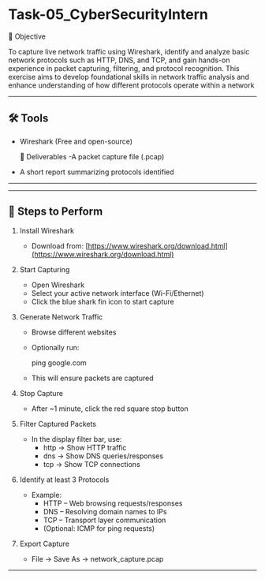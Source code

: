# Task-05_CyberSecurityIntern

📌 Objective

  To capture live network traffic using Wireshark, identify and analyze basic network protocols such as HTTP, DNS, and TCP, and gain hands-on experience in packet capturing, filtering, and protocol recognition. This exercise aims to develop foundational skills in network        traffic analysis and enhance understanding of how different protocols operate within a network

---

## 🛠 Tools
  - Wireshark (Free and open-source)

     📂 Deliverables
  -A packet capture file (.pcap)
  - A short report summarizing protocols identified

---

---

## 🚀 Steps to Perform

 1. Install Wireshark
    - Download from: [https://www.wireshark.org/download.html](https://www.wireshark.org/download.html)

 2. Start Capturing
    - Open Wireshark
    - Select your active network interface (Wi-Fi/Ethernet)
    - Click the blue shark fin icon to start capture

 3. Generate Network Traffic
    - Browse different websites
    - Optionally run:  
     
      ping google.com
      
    - This will ensure packets are captured

 4. Stop Capture
    - After ~1 minute, click the red square stop button

 5. Filter Captured Packets
    - In the display filter bar, use:
      - http → Show HTTP traffic
      - dns → Show DNS queries/responses
      - tcp → Show TCP connections

 6. Identify at least 3 Protocols
    - Example:
      - HTTP – Web browsing requests/responses
      - DNS – Resolving domain names to IPs
      - TCP – Transport layer communication
      - (Optional: ICMP for ping requests)

 7. Export Capture
    - File → Save As → network_capture.pcap

---
